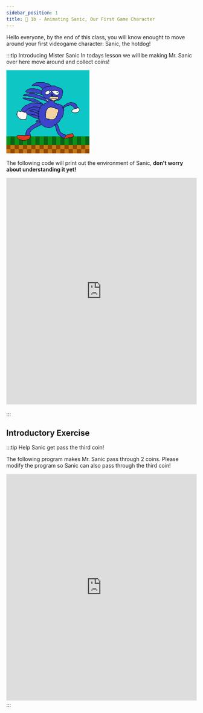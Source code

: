 ```yaml
---
sidebar_position: 1
title: 🦔 1b - Animating Sanic, Our First Game Character 
---
```


Hello everyone, by the end of this class, you will know enought to move around
your first videogame character: Sanic, the hotdog!


:::tip Introducing Mister Sanic
In todays lesson we will be making Mr. Sanic over here move around and collect coins!

![](./teaser-1b.gif)

The following code will print out the environment of Sanic, **don't worry about
understanding it yet!**
<iframe src="https://trinket.io/embed/python/050b5b6826" width="100%" height="600" frameborder="0" marginwidth="0" marginheight="0" allowfullscreen></iframe>


:::

## Introductory Exercise

:::tip Help Sanic get pass the third coin!

The following program makes Mr. Sanic pass through 2 coins. Please modify the
program so Sanic can also pass through the  third coin!

<iframe src="https://trinket.io/embed/python/05705cf21d?start=result" width="100%" height="600" frameborder="0" marginwidth="0" marginheight="0" allowfullscreen></iframe>
:::

